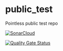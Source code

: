 # public_test
Pointless public test repo

[![SonarCloud](https://sonarcloud.io/images/project_badges/sonarcloud-white.svg)](https://sonarcloud.io/dashboard?id=jimbarker_public_test)

[![Quality Gate Status](https://sonarcloud.io/api/project_badges/measure?project=jimbarker_public_test&metric=alert_status)](https://sonarcloud.io/dashboard?id=jimbarker_public_test)
